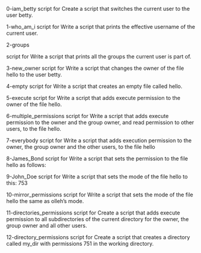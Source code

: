0-iam_betty
script for Create a script that switches the current user to the user betty.

1-who_am_i
script for Write a script that prints the effective username of the current user.

2-groups

script for Write a script that prints all the groups the current user is part of.

3-new_owner
script for Write a script that changes the owner of the file hello to the user betty.

4-empty
script for Write a script that creates an empty file called hello.

5-execute
script for Write a script that adds execute permission to the owner of the file hello.

6-multiple_permissions
script for Write a script that adds execute permission to the owner and the group owner, and read permission to other users, to the file hello.

7-everybody
script for Write a script that adds execution permission to the owner, the group owner and the other users, to the file hello

8-James_Bond
script for Write a script that sets the permission to the file hello as follows:

9-John_Doe
script for Write a script that sets the mode of the file hello to this: 753

10-mirror_permissions
script for Write a script that sets the mode of the file hello the same as olleh’s mode.

11-directories_permissions
script for Create a script that adds execute permission to all subdirectories of the current directory for the owner, the group owner and all other users.

12-directory_permissions
script for Create a script that creates a directory called my_dir with permissions 751 in the working directory.
